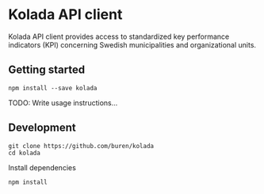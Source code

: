 # Kolada API client

Kolada API client provides access to standardized key performance indicators (KPI) concerning Swedish municipalities and organizational units.

## Getting started

```
npm install --save kolada
```

TODO: Write usage instructions...

## Development

```
git clone https://github.com/buren/kolada
cd kolada
```

Install dependencies
```
npm install
```
